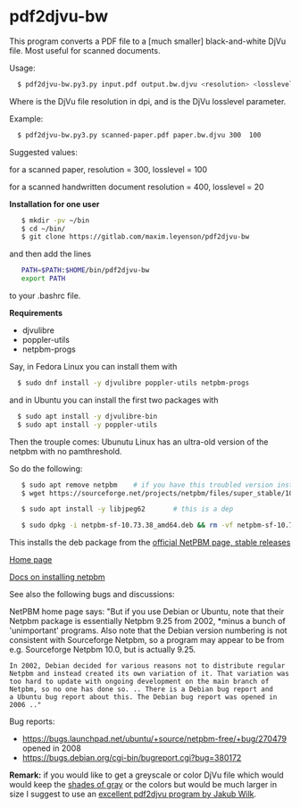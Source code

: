# pdf2djvu-bw

This program converts a PDF file to a [much smaller] black-and-white DjVu file.
Most useful for scanned documents.

Usage: 
```bash
  $ pdf2djvu-bw.py3.py input.pdf output.bw.djvu <resolution> <losslevel>
```

Where <resolution> is the DjVu file resolution in dpi, and <losslevel> is the
DjVu losslevel parameter.

Example:
```bash
  $ pdf2djvu-bw.py3.py scanned-paper.pdf paper.bw.djvu 300  100
```


Suggested values:

for a scanned paper, resolution = 300,  losslevel = 100

for a scanned handwritten document resolution = 400,  losslevel = 20

**Installation for one user**
```bash
   $ mkdir -pv ~/bin
   $ cd ~/bin/
   $ git clone https://gitlab.com/maxim.leyenson/pdf2djvu-bw
```

and then add the lines

```bash
   PATH=$PATH:$HOME/bin/pdf2djvu-bw
   export PATH
```
to your .bashrc file.


**Requirements**

 * djvulibre
 * poppler-utils
 * netpbm-progs

Say, in Fedora Linux you can install them with 

```bash
  $ sudo dnf install -y djvulibre poppler-utils netpbm-progs 
```  

and in Ubuntu you can install the first two packages with
```bash
  $ sudo apt install -y djvulibre-bin
  $ sudo apt install -y poppler-utils 
```  

Then the trouple comes: Ubunutu Linux has an ultra-old version of the netpbm with no pamthreshold.

So do the following:

```bash
   $ sudo apt remove netpbm    # if you have this troubled version installed 
   $ wget https://sourceforge.net/projects/netpbm/files/super_stable/10.73.38/netpbm-sf-10.73.38_amd64.deb

   $ sudo apt install -y libjpeg62       # this is a dep

   $ sudo dpkg -i netpbm-sf-10.73.38_amd64.deb && rm -vf netpbm-sf-10.73.38_amd64.deb
```  

This installs the deb package from the [official NetPBM page, stable releases](http://sourceforge.net/projects/netpbm/files/super_stable/)

[Home page](http://netpbm.sourceforge.net/doc/directory.html)

[Docs on installing netpbm](http://netpbm.sourceforge.net/getting_netpbm.php)


See also the following bugs and discussions:

NetPBM home page says:
    "But if you use Debian or Ubuntu, note that their Netpbm package is
    essentially Netpbm 9.25 from 2002, *minus a bunch of 'unimportant'
    programs. Also note that the Debian version numbering is not
    consistent with Sourceforge Netpbm, so a program may appear to be from
    e.g. Sourceforge Netpbm 10.0, but is actually 9.25. 
 
    In 2002, Debian decided for various reasons not to distribute regular
    Netpbm and instead created its own variation of it. That variation was
    too hard to update with ongoing development on the main branch of
    Netpbm, so no one has done so. .. There is a Debian bug report and
    a Ubuntu bug report about this. The Debian bug report was opened in
    2006 .."

Bug reports:

  * https://bugs.launchpad.net/ubuntu/+source/netpbm-free/+bug/270479  opened in 2008
  * https://bugs.debian.org/cgi-bin/bugreport.cgi?bug=380172 
  

**Remark:** if you would like to get a greyscale or color DjVu file which 
would would keep the
[shades of gray](https://en.wikipedia.org/wiki/Shades_of_gray)
or the colors but would be much larger  in size I suggest to use 
an [excellent pdf2djvu program by Jakub Wilk](http://jwilk.net/software/pdf2djvu).
